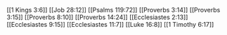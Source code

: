 [[1 Kings 3:6]]
[[Job 28:12]]
[[Psalms 119:72]]
[[Proverbs 3:14]]
[[Proverbs 3:15]]
[[Proverbs 8:10]]
[[Proverbs 14:24]]
[[Ecclesiastes 2:13]]
[[Ecclesiastes 9:15]]
[[Ecclesiastes 11:7]]
[[Luke 16:8]]
[[1 Timothy 6:17]]
